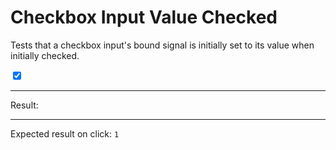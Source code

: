 # Checkbox Input Value Checked

Tests that a checkbox input's bound signal is initially set to its value when initially checked.

<div>
  <input id="clickable" type="checkbox" data-bind-result value="foo" checked />
  <span data-text="$result"></span>
  <hr />
  Result:
  <code id="result" data-text="$result === '' ? 1 : ($result === 'foo' ? 0 : -1)"></code>
  <hr />
  Expected result on click: <code>1</code>
</div>